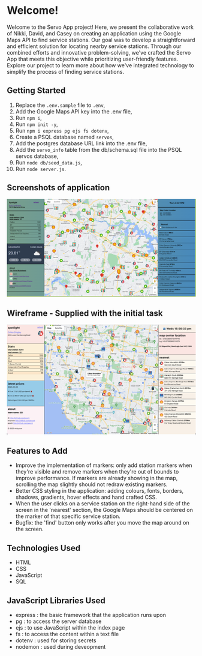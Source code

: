 # Welcome!
Welcome to the Servo App project! Here, we present the collaborative work of Nikki, David, and Casey on creating an application using the Google Maps API to find service stations. Our goal was to develop a straightforward and efficient solution for locating nearby service stations. Through our combined efforts and innovative problem-solving, we've crafted the Servo App that meets this objective while prioritizing user-friendly features. Explore our project to learn more about how we've integrated technology to simplify the process of finding service stations.


## Getting Started
1. Replace the `.env.sample` file to `.env`,
2. Add the Google Maps API key into the .env file,
3. Run `npm i`,
4. Run `npm init -y`,
5. Run `npm i express pg ejs fs dotenv`,
6. Create a PSQL database named `servos`,
7. Add the postgres database URL link into the .env file,
8. Add the `servo_info` table from the db/schema.sql file into the PSQL servos database,
9. Run `node db/seed_data.js`,
10. Run `node server.js`.


## Screenshots of application
![Our signle page application.](images/final.png)


## Wireframe - Supplied with the initial task
![Wireframe template image.](images/wireframe.png)


## Features to Add
- Improve the implementation of markers: only add station markers when they're visible and remove markers when they're out of bounds to improve performance. If markers are already showing in the map, scrolling the map slightly should not redraw existing markers.
- Better CSS styling in the application: adding colours, fonts, borders, shadows, gradients, hover effects and hand crafted CSS.
- When the user clicks on a service station on the right-hand side of the screen in the 'nearest' section, the Google Maps should be centered on the marker of that specific service station.
- Bugfix: the 'find' button only works after you move the map around on the screen.


## Technologies Used
- HTML
- CSS
- JavaScript
- SQL


## JavaScript Libraries Used
- express : the basic framework that the application runs upon
- pg : to access the server database
- ejs : to use JavaScript within the index page
- fs : to access the content within a text file
- dotenv : used for storing secrets
- nodemon : used during deveopment
